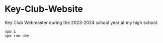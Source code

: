 # Key-Club-Website

Key Club Webmaster during the 2023-2024 school year at my high school.

```
npm i
npm run dev
```

